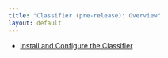 ```yaml
---
title: "Classifier (pre-release): Overview"
layout: default
---
```


* [Install and Configure the Classifier](installation.html)
